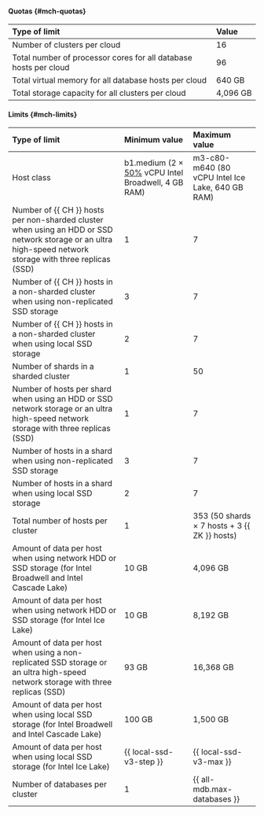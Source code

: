 
#### Quotas {#mch-quotas}

| Type of limit                                                                | Value |
|:-------------------------------------------------------------------------------|:---------|
| Number of clusters per cloud                                            | 16       |
| Total number of processor cores for all database hosts per cloud | 96       |
| Total virtual memory for all database hosts per cloud   | 640 GB   |
| Total storage capacity for all clusters per cloud                     | 4,096 GB  |

#### Limits {#mch-limits}

| Type of limit                                                                                                                   | Minimum value                                                                                                                                  | Maximum value                            |
|:----------------------------------------------------------------------------------------------------------------------------------|:------------------------------------------------------------------------------------------------------------------------------------------------------|:-------------------------------------------------|
| Host class                                                                                                                       | b1.medium (2 × [50%](../../compute/concepts/performance-levels.md) vCPU Intel Broadwell, 4 GB RAM) | m3-c80-m640 (80 vCPU Intel Ice Lake, 640 GB RAM) |
| Number of {{ CH }} hosts per non-sharded cluster when using an HDD or SSD network storage or an ultra high-speed network storage with three replicas (SSD) | 1                                                                                                                                                     | 7                                                |
| Number of {{ CH }} hosts in a non-sharded cluster when using non-replicated SSD storage                   | 3                                                                                                                                                     | 7                                                |
| Number of {{ CH }} hosts in a non-sharded cluster when using local SSD storage                         | 2                                                                                                                                                     | 7                                                |
| Number of shards in a sharded cluster                                                                                        | 1                                                                                                                                                     | 50                                               |
| Number of hosts per shard when using an HDD or SSD network storage or an ultra high-speed network storage with three replicas (SSD) | 1                                                                                                                                                     | 7                                                |
| Number of hosts in a shard when using non-replicated SSD storage                                               | 3                                                                                                                                                     | 7                                                |
| Number of hosts in a shard when using local SSD storage                                                     | 2                                                                                                                                                     | 7                                                |
| Total number of hosts per cluster                                                                                          | 1                                                                                                                                                     | 353 (50 shards × 7 hosts + 3 {{ ZK }} hosts)    |
| Amount of data per host when using network HDD or SSD storage (for Intel Broadwell and Intel Cascade Lake) | 10 GB                                                                                                                                                 | 4,096 GB                                          |
| Amount of data per host when using network HDD or SSD storage (for Intel Ice Lake)                          | 10 GB                                                                                                                                                 | 8,192 GB                                          |
| Amount of data per host when using a non-replicated SSD storage or an ultra high-speed network storage with three replicas (SSD) | 93 GB                                                                                                                                                 | 16,368 GB                                        |
| Amount of data per host when using local SSD storage (for Intel Broadwell and Intel Cascade Lake)     | 100 GB                                                                                                                                                | 1,500 GB                                          |
| Amount of data per host when using local SSD storage (for Intel Ice Lake)                          | {{ local-ssd-v3-step }}                                                                                                                               | {{ local-ssd-v3-max }}                           |
| Number of databases per cluster                                                                                            | 1                                                                                                                                                     | {{ all-mdb.max-databases }}                      |

